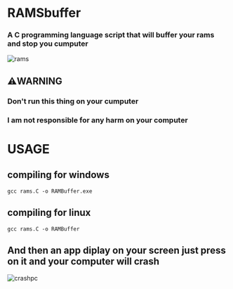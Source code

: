 # RAMSbuffer
### A C programming language script that will buffer your rams and stop you cumputer
![rams](https://github.com/some-man1/RAMSbuffer/assets/142589483/2f34856c-4ef2-435d-8c01-5cafdc0cde05)

## ⚠️WARNING
### Don't run this thing on your cumputer 
### I am not responsible for any harm on your computer

# USAGE
## compiling for windows

```
gcc rams.C -o RAMBuffer.exe 
```
## compiling for linux
```
gcc rams.C -o RAMBuffer
```
 ## And then an app diplay on your screen just press on it and your computer will crash

![crashpc](https://github.com/some-man1/RAMSbuffer/assets/142589483/707a0f14-561a-424f-a8a8-19d8a95ececb)
